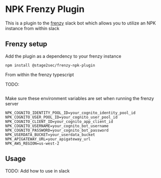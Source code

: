 # NPK Frenzy Plugin
This is a plugin to the [frenzy](https://github.com/Stage2Sec/frenzy.git) slack bot which allows you to utilize an NPK instance from within slack

## Frenzy setup
Add the plugin as a dependency to your frenzy instance
```shell
npm install @stage2sec/frenzy-npk-plugin
```

From within the frenzy typescript

TODO:
```typescript

```

Make sure these environment variables are set when running the frenzy server
```
NPK_COGNITO_IDENTITY_POOL_ID=your_cognito_identity_pool_id
NPK_COGNITO_USER_POOL_ID=your_cognito_user_pool_id
NPK_COGNITO_CLIENT_ID=your_cognito_app_client_id
NPK_COGNITO_USERNAME=your_cognito_bot_username
NPK_COGNITO_PASSWORD=your_cognito_bot_password
NPK_USERDATA_BUCKET=your_userdata_bucket
NPK_APIGATEWAY_URL=your_apigateway_url
NPK_AWS_REGION=us-west-2
```

## Usage
TODO: Add how to use in slack